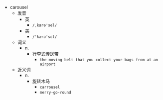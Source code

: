 - carousel
  - 发音
    - 英
      - `/ˌkærə'sel/`
    - 美
      - `/'kærə'sɛl/`
  - 词义
    - n.
      - 行李式传送带
        - `the moving belt that you collect your bags from at an airport`
  - 近义词
    - n.
      - 旋转木马
        - `carrousel`
        - `merry-go-round`
